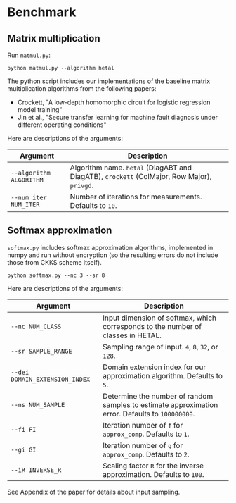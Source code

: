 # Benchmark

## Matrix multiplication

Run `matmul.py`:
```
python matmul.py --algorithm hetal
```
The python script includes our implementations of the baseline matrix multiplication algorithms from the following papers:
* Crockett, "A low-depth homomorphic circuit for logistic regression model training"
* Jin et al., "Secure transfer learning for machine fault diagnosis under different operating conditions"

Here are descriptions of the arguments:

| Argument  | Description |
|-----------|-------------|
| `--algorithm ALGORITHM`    | Algorithm name. `hetal` (DiagABT and DiagATB), `crockett` (ColMajor, Row Major), `privgd`. |
| `--num_iter NUM_ITER`   | Number of iterations for measurements. Defaults to `10`. |


## Softmax approximation

`softmax.py` includes softmax approximation algorithms, implemented in numpy and run without encryption (so the resulting errors do not include those from CKKS scheme itself).

```
python softmax.py --nc 3 --sr 8
```

Here are descriptions of the arguments:

| Argument  | Description |
|-----------|-------------|
| `--nc NUM_CLASS`    | Input dimension of softmax, which corresponds to the number of classes in HETAL. |
| `--sr SAMPLE_RANGE`    | Sampling range of input. `4`, `8`, `32`, or `128`. |
| `--dei DOMAIN_EXTENSION_INDEX`   | Domain extension index for our approximation algorithm. Defaults to `5`. |
| `--ns NUM_SAMPLE` | Determine the number of random samples to estimate approximation error. Defaults to `100000000`. |
| `--fi FI` | Iteration number of `f` for `approx_comp`. Defaults to `1`. |
| `--gi GI` | Iteration number of `g` for `approx_comp`. Defaults to `2`. |
| `--iR INVERSE_R` | Scaling factor `R` for the inverse approximation. Defaults to `100`. |

See Appendix of the paper for details about input sampling.
